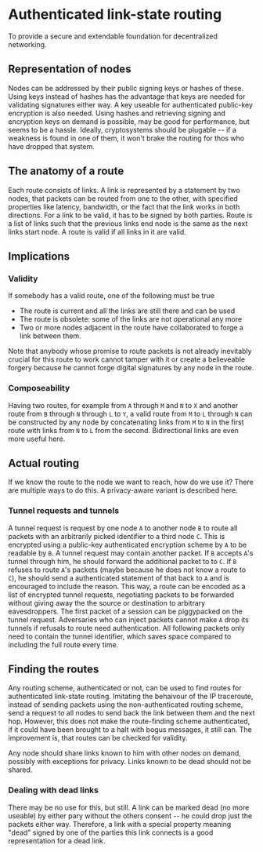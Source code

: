 # Authenticated link-state routing
To provide a secure and extendable foundation for decentralized networking.

## Representation of nodes
Nodes can be addressed by their public signing keys or hashes of these.
Using keys instead of hashes has the advantage that keys are needed for
validating signatures either way.
A key useable for authenticated public-key encryption is also needed.
Using hashes and retrieving signing and encryption keys on demand is
possible, may be good for performance, but seems to be a hassle.
Ideally, cryptosystems should be plugable -- if a weakness is found in
one of them, it won't brake the routing for thos who have dropped that system.

## The anatomy of a route
Each route consists of links. A link is represented by a statement by two
nodes, that packets can be routed from one to the other, with specified
properties like latency, bandwidth, or the fact that the link works in
both directions. For a link to be valid, it has to be signed by both
parties. Route is a list of links such that the previous links end node
is the same as the next links start node. A route is valid if all links
in it are valid.

## Implications
### Validity
If somebody has a valid route, one of the following must be true

- The route is current and all the links are still there and can be used
- The route is obsolete: some of the links are not operational any more
- Two or more nodes adjacent in the route have collaborated to forge a
link between them.

Note that anybody whose promise to route packets is not already inevitably
crucial for this route to work cannot tamper with it or create a believeable
forgery because he cannot forge digital signatures by any node in the route.

### Composeability
Having two routes, for example from `A` through `M` and `N` to `X` and another
route from `B` through `N` through `L` to `Y`,
a valid route from `M` to `L` through `N` can be constructed by any node by
concatenating links from `M` to `N` in the first route with links from `N` to
`L` from the second. Bidirectional links are even more useful here.

## Actual routing
If we know the route to the node we want to reach, how do we use it?
There are multiple ways to do this. A privacy-aware variant is described here.

### Tunnel requests and tunnels
A tunnel request is request by one node `A` to another node `B` to route all
packets with an arbitrarily picked identifier to a third node `C`. This is
encrypted using a public-key authenticated encryption scheme by `A` to be
readable by `B`. A tunnel request may contain another packet.
If `B` accepts `A`'s tunnel through him, he should forward the additional
packet to to `C`. If `B` refuses to route `A`'s packets
(maybe because he does not know a route to `C`), he should send a
authenticated statement of that back to `A` and is encouraged to include
the reason. This way, a route can be encoded as a list of encrypted tunnel
requests, negotiating packets to be forwarded
without giving away the the source or destination to arbitrary eavesdroppers.
The first packet of a session can be piggypacked on the tunnel request.
Adversaries who can inject packets cannot make `A` drop its tunnels if
refusals to route need authentication.
All following packets only need to contain the tunnel identifier, which saves
space compared to including the full route every time.

## Finding the routes
Any routing scheme, authenticated or not, can be used to find routes for
authenticated link-state routing. Imitating the behaivour of the IP traceroute,
instead of sending packets using the non-authenticated routing scheme, send
a request to all nodes to send back the link between them and the next hop.
However, this does not make the route-finding scheme authenticated, if it could
have been brought to a halt with bogus messages, it still can. The improvement
is, that routes can be checked for validity.

Any node should share links known to him with other nodes on demand, possibly
with exceptions for privacy. Links known to be dead should not be shared.

### Dealing with dead links
There may be no use for this, but still. A link can be marked dead (no more
useable) by either pary without the others consent -- he could drop just the
packets either way. Therefore, a link with a special property meaning "dead"
signed by one of the parties this link connects is a good representation for
a dead link.

